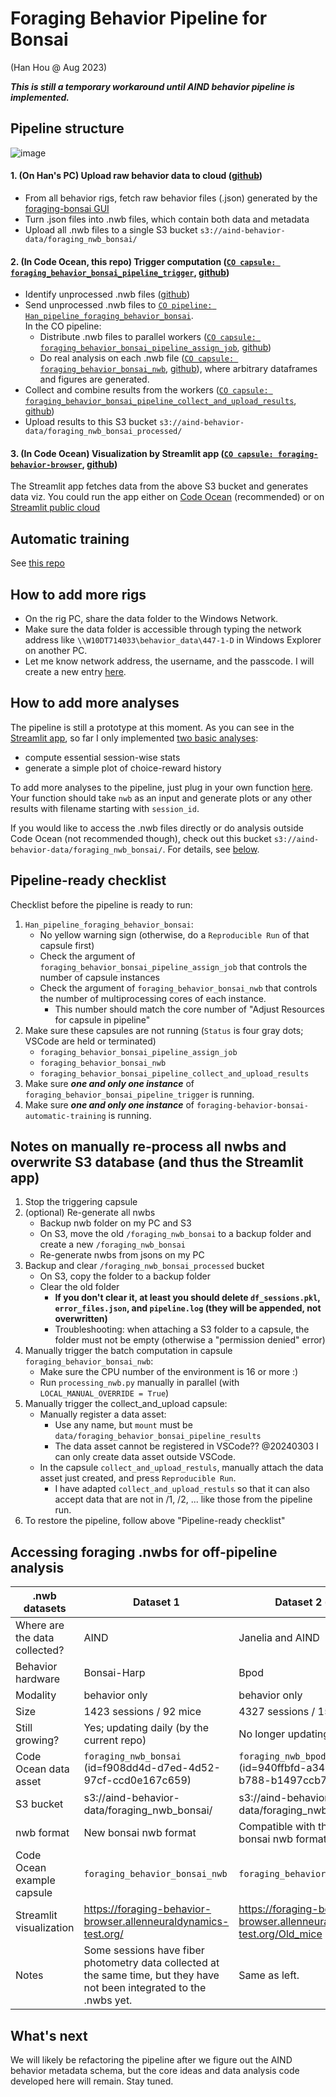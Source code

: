 # Foraging Behavior Pipeline for Bonsai
(Han Hou @ Aug 2023)

***This is still a temporary workaround until AIND behavior pipeline is implemented.***

## Pipeline structure

![image](https://github.com/AllenNeuralDynamics/aind-foraging-behavior-bonsai-trigger-pipeline/assets/24734299/99723ed4-8e11-4577-8278-36f7ff071ae1)

#### 1. (On Han's PC) Upload raw behavior data to cloud ([github](https://github.com/hanhou/code_cache/blob/master/sync_bonsai/behavior_pipeline_bonsai.py))
   - From all behavior rigs, fetch raw behavior files (.json) generated by the [foraging-bonsai GUI](https://github.com/AllenNeuralDynamics/dynamic-foraging-task)
   - Turn .json files into .nwb files, which contain both data and metadata
   - Upload all .nwb files to a single S3 bucket `s3://aind-behavior-data/foraging_nwb_bonsai/`
     
#### 2. (In Code Ocean, this repo) Trigger computation ([`CO capsule: foraging_behavior_bonsai_pipeline_trigger`](https://codeocean.allenneuraldynamics.org/capsule/9148690/), [github](https://github.com/AllenNeuralDynamics/aind-foraging-behavior-bonsai-trigger-pipeline/blob/main/code/run_capsule.py))
   - Identify unprocessed .nwb files ([github](https://github.com/AllenNeuralDynamics/aind-foraging-behavior-bonsai-trigger-pipeline/blob/c456dcf9bb5f37fc6c836b3a6a53f3c311aa4369/code/run_capsule.py#L31-L48))
   - Send unprocessed .nwb files to [`CO pipeline: Han_pipeline_foraging_behavior_bonsai`](https://codeocean.allenneuraldynamics.org/capsule/8633725/tree).<br>
   In the CO pipeline:
     - Distribute .nwb files to parallel workers ([`CO capsule: foraging_behavior_bonsai_pipeline_assign_job`](https://codeocean.allenneuraldynamics.org/capsule/0827783/tree), [github](https://github.com/AllenNeuralDynamics/aind-foraging-behavior-bonsai-assign-job))
     - Do real analysis on each .nwb file ([`CO capsule: foraging_behavior_bonsai_nwb`](https://codeocean.allenneuraldynamics.org/capsule/5625005/tree), [github](https://github.com/AllenNeuralDynamics/aind-foraging-behavior-bonsai-basic)), where arbitrary dataframes and figures are generated.
   - Collect and combine results from the workers ([`CO capsule: foraging_behavior_bonsai_pipeline_collect_and_upload_results`](https://codeocean.allenneuraldynamics.org/capsule/0579904/tree), [github](https://github.com/AllenNeuralDynamics/aind-foraging-behavior-bonsai-collect-results))
   - Upload results to this S3 bucket `s3://aind-behavior-data/foraging_nwb_bonsai_processed/`

#### 3. (In Code Ocean) Visualization by Streamlit app ([`CO capsule: foraging-behavior-browser`](https://codeocean.allenneuraldynamics.org/capsule/3373065/), [github](https://github.com/AllenNeuralDynamics/foraging-behavior-browser))
The Streamlit app fetches data from the above S3 bucket and generates data viz. You could run the app either on [Code Ocean](https://codeocean.allenneuraldynamics.org/cw/4eb53fe0-a03c-42bb-8c94-add41e78ba8d/proxy/8501/) (recommended) or on [Streamlit public cloud](https://foraging-behavior-browser.streamlit.app/Bonsai)

## Automatic training
See [this repo](https://github.com/AllenNeuralDynamics/aind-foraging-behavior-bonsai-automatic-training)

## How to add more rigs
- On the rig PC, share the data folder to the Windows Network.
- Make sure the data folder is accessible through typing the network address like `\\W10DT714033\behavior_data\447-1-D` in Windows Explorer on another PC.
- Let me know network address, the username, and the passcode. I will create a new entry [here](https://github.com/hanhou/code_cache/blob/dcf0eccb264db9a59d21fc238358970bbe74e1af/sync_bonsai/behavior_pipeline_bonsai.py#L36-L62).

## How to add more analyses
The pipeline is still a prototype at this moment. As you can see in the [Streamlit app](https://foraging-behavior-browser.streamlit.app/Bonsai), so far I only implemented [two basic analyses](https://github.com/AllenNeuralDynamics/aind-foraging-behavior-bonsai-basic/blob/e740865cf7c5ed9c649147156d8b2afada714249/code/process_nwbs.py#L181-L195): 
- compute essential session-wise stats
- generate a simple plot of choice-reward history
  
To add more analyses to the pipeline, just plug in your own function [here](https://github.com/AllenNeuralDynamics/aind-foraging-behavior-bonsai-basic/blob/e740865cf7c5ed9c649147156d8b2afada714249/code/process_nwbs.py#L181-L195). Your function should take `nwb` as an input and generate plots or any other results with filename starting with `session_id`.

If you would like to access the .nwb files directly or do analysis outside Code Ocean (not recommended though), check out this bucket `s3://aind-behavior-data/foraging_nwb_bonsai/`. For details, see [below](https://github.com/AllenNeuralDynamics/aind-foraging-behavior-bonsai-trigger-pipeline?tab=readme-ov-file#accessing-foraging-nwbs-for-off-pipeline-analysis).

## Pipeline-ready checklist
Checklist before the pipeline is ready to run:
1. `Han_pipeline_foraging_behavior_bonsai`:
    - No yellow warning sign (otherwise, do a `Reproducible Run` of that capsule first)
    - Check the argument of `foraging_behavior_bonsai_pipeline_assign_job` that controls the number of capsule instances
    - Check the argument of `foraging_behavior_bonsai_nwb` that controls the number of multiprocessing cores of each instance.
       - This number should match the core number of "Adjust Resources for capsule in pipeline"
2. Make sure these capsules are not running (`Status` is four gray dots; VSCode are held or terminated)
   - `foraging_behavior_bonsai_pipeline_assign_job`
   - `foraging_behavior_bonsai_nwb`
   - `foraging_behavior_bonsai_pipeline_collect_and_upload_results`
3. Make sure ***one and only one instance*** of `foraging_behavior_bonsai_pipeline_trigger` is running.
4. Make sure ***one and only one instance*** of `foraging-behavior-bonsai-automatic-training` is running.

## Notes on manually re-process all nwbs and overwrite S3 database (and thus the Streamlit app)
1. Stop the triggering capsule
2. (optional) Re-generate all nwbs
   - Backup nwb folder on my PC and S3
   - On S3, move the old `/foraging_nwb_bonsai` to a backup folder and create a new `/foraging_nwb_bonsai`
   - Re-generate nwbs from jsons on my PC
3. Backup and clear `/foraging_nwb_bonsai_processed` bucket
   - On S3, copy the folder to a backup folder
   - Clear the old folder
      - **If you don't clear it, at least you should delete `df_sessions.pkl`, `error_files.json`, and `pipeline.log` (they will be appended, not overwritten)**
      - Troubleshooting: when attaching a S3 folder to a capsule, the folder must not be empty (otherwise a "permission denied" error)
4. Manually trigger the batch computation in capsule `foraging_behavior_bonsai_nwb`:
   - Make sure the CPU number of the environment is 16 or more :)
   - Run `processing_nwb.py` manually in parallel (with `LOCAL_MANUAL_OVERRIDE = True`)
5. Manually trigger the collect_and_upload capsule:
   - Manually register a data asset:
      - Use any name, but `mount` must be `data/foraging_behavior_bonsai_pipeline_results`
      - The data asset cannot be registered in VSCode?? @20240303 I can only create data asset outside VSCode.
   - In the capsule `collect_and_upload_restuls`, manually attach the data asset just created, and press `Reproducible Run`.
      - I have adapted `collect_and_upload_restuls` so that it can also accept data that are not in /1, /2, ... like those from the pipeline run.
6. To restore the pipeline, follow above "Pipeline-ready checklist"

## Accessing foraging .nwbs for off-pipeline analysis
| .nwb datasets                 | Dataset 1                                                       | Dataset 2 (old)                                                       | Dataset 3 (old)                               |
|-------------------------------|-----------------------------------------------------------------|-----------------------------------------------------------------------|-----------------------------------------------|
| Where are the data collected? | AIND                                                            | Janelia and AIND                                                      | Most from Janelia; a few from AIND            |
| Behavior hardware             | Bonsai-Harp                                                     | Bpod                                                                  | Bpod                                          |
| Modality                      | behavior only                                                   | behavior only                                                         | behavior + ephys + videography                |
| Size                          | 1423 sessions / 92 mice                                         | 4327 sessions / 157 mice                                              | 26 sessions / 8 mice                          |
| Still growing?                | Yes; updating daily (by the current repo)                     | No longer updating                                                    | No longer updating                            |
| Code Ocean data asset         | `foraging_nwb_bonsai`<br>(id=f908dd4d-d7ed-4d52-97cf-ccd0e167c659) | `foraging_nwb_bpod`<br>(id=940ffbfd-a340-4424-b788-b1497ccb763d)  | `datajoint_export_nwb_with_ephys`<br>(id=dd1ca5de-1b7f-409a-9ad0-150068e1d788)|
| S3 bucket                     | s3://aind-behavior-data/foraging_nwb_bonsai/                    | s3://aind-behavior-data/foraging_nwb_bpod/                            | s3://aind-behavior-data/Han/ephys/export/nwb/ |
| nwb format                    | New bonsai nwb format                                           | Compatible with the new bonsai nwb format                              | old bpod nwb format                           |  
| Code Ocean example capsule    | `foraging_behavior_bonsai_nwb`                                  | `foraging_behavior_bonsai_nwb`                                         | `Han_datajoint_export`                        |
| Streamlit visualization       | https://foraging-behavior-browser.allenneuraldynamics-test.org/  | https://foraging-behavior-browser.allenneuraldynamics-test.org/Old_mice | https://foraging-ephys-browser.streamlit.app/ |
| Notes                         | Some sessions have fiber photometry data collected at the same time, but they have not been integrated to the .nwbs yet. | Same as left. ||

## What's next
We will likely be refactoring the pipeline after we figure out the AIND behavior metadata schema, but the core ideas and data analysis code developed here will remain. Stay tuned.
